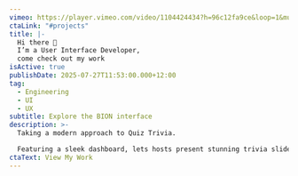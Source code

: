 ```yaml
---
vimeo: https://player.vimeo.com/video/1104424434?h=96c12fa9ce&loop=1&muted=1
ctaLink: "#projects"
title: |-
  Hi there 👋 
  I’m a User Interface Developer, 
  come check out my work
isActive: true
publishDate: 2025-07-27T11:53:00.000+12:00
tag:
  - Engineering
  - UI
  - UX
subtitle: Explore the BION interface
description: >-
  Taking a modern approach to Quiz Trivia.

  Featuring a sleek dashboard, lets hosts present stunning trivia slides — effortlessly.
ctaText: View My Work
---
```

